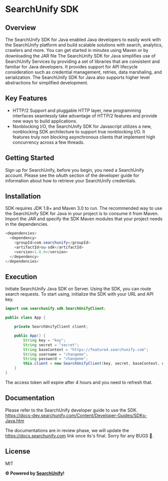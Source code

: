 # SearchUnify SDK

## Overview
The SearchUnify SDK for Java enabled Java developers to easily work with the SearchUnify platform and build scalable solutions with search, analytics, crawlers and more. You can get started in minutes using Maven or by downloading the JAR file
The SearchUnify SDK for Java simpliﬁes use of SearchUnify Services by providing a set of libraries that are consistent and familiar for Java developers. It provides support for API lifecycle consideration such as credential management, retries, data marshaling, and serialization. The SearchUnify SDK for Java also supports higher level abstractions for simplified development.

## Key Features
* HTTP/2 Support and pluggable HTTP layer, new programming interfaces seamlessly take advantage of HTTP/2 features and provide new ways to build applications.
* Nonblocking I/O, the SearchUnify SDK for Javascript utilizes a new, nonblocking SDK architecture to support true nonblocking I/O. It features truly non blocking asynchronous clients that implement high concurrency across a few threads.

## Getting Started
Sign up for SearchUnify, before you begin, you need a SearchUnify account. Please see the oAuth section of the developer guide for information about how to retrieve your SearchUnify credentials.

## Installation
SDK requires JDK 1.8+ and Maven 3.0 to run.
The recommended way to use the SearchUnify SDK for Java in your project is to consume it from Maven. Import the JAR and specify the SDK Maven modules that your project needs in the dependencies.
```java
<dependencies>
  <dependency>
    <groupId>com.searchunify</groupId>
    <artifactId>su-sdk</artifactId>
    <version>1.0.0</version>
  </dependency>
</dependencies>
```
## Execution
Initiate SearchUnify Java SDK on Server. Using the SDK, you can route search requests. To start using, initialize the SDK with your URL and API key.
```java
import com.searchunify.sdk.SearchUnifyClient;

public class App {

	private SearchUnifyClient client;

	public App() {
		String key = "key";
		String secret = "secret";
		String baseContext = "https://feature4.searchunify.com";
		String username = "changeme";
		String password = "changeme";
		this.client = new SearchUnifyClient(key, secret, baseContext, username, password, "password");
	}
}
```
The access token will expire after 4 hours and you need to refresh that.

## Documentation
Please refer to the SearchUnify developer guide to use the SDK. https://docs-dev.searchunify.com/Content/Developer-Guides/SDKs-Java.htm

The documentations are in review phase, we will update the https://docs.searchunify.com link once its's final. Sorry for any BUGS 🐞.

## License

MIT

**&copy; Powered by [SearchUnify](https://www.searchunify.com/)!**
